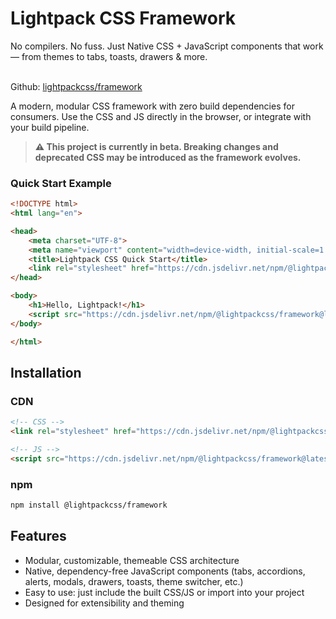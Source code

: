 # Lightpack CSS Framework

<div class="mt-5 mb-5 fs-sm">
No compilers. No fuss. Just Native CSS + JavaScript components that work — from themes to tabs, toasts, drawers & more. <br><br>

Github: [lightpackcss/framework](https://github.com/lightpackcss/framework) 
</div>


A modern, modular CSS framework with zero build dependencies for consumers. Use the CSS and JS directly in the browser, or integrate with your build pipeline.

> **⚠️ This project is currently in beta. Breaking changes and deprecated CSS may be introduced as the framework evolves.**

### Quick Start Example
```html
<!DOCTYPE html>
<html lang="en">

<head>
    <meta charset="UTF-8">
    <meta name="viewport" content="width=device-width, initial-scale=1.0">
    <title>Lightpack CSS Quick Start</title>
    <link rel="stylesheet" href="https://cdn.jsdelivr.net/npm/@lightpackcss/framework@latest/dist/lightpack.min.css">
</head>

<body>
    <h1>Hello, Lightpack!</h1>
    <script src="https://cdn.jsdelivr.net/npm/@lightpackcss/framework@latest/dist/lightpack.min.js"></script>
</body>

</html>
```

## Installation

### CDN
```html
<!-- CSS -->
<link rel="stylesheet" href="https://cdn.jsdelivr.net/npm/@lightpackcss/framework@latest/dist/lightpack.min.css">

<!-- JS -->
<script src="https://cdn.jsdelivr.net/npm/@lightpackcss/framework@latest/dist/lightpack.min.js"></script>
```

### npm
```sh
npm install @lightpackcss/framework
```

## Features

- Modular, customizable, themeable CSS architecture
- Native, dependency-free JavaScript components (tabs, accordions, alerts, modals, drawers, toasts, theme switcher, etc.)
- Easy to use: just include the built CSS/JS or import into your project
- Designed for extensibility and theming
